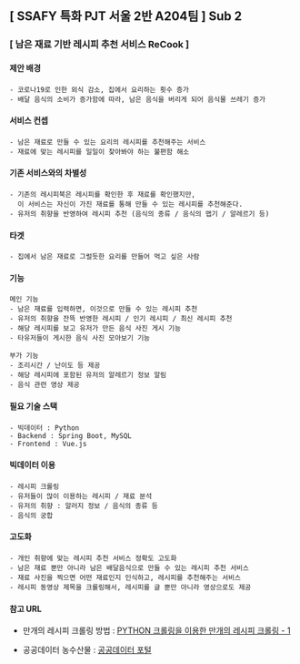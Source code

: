 ## [ SSAFY 특화 PJT 서울 2반 A204팀 ] Sub 2

### [ 남은 재료 기반 레시피 추천 서비스 ReCook ]

#### 제안 배경
```
- 코로나19로 인한 외식 감소, 집에서 요리하는 횟수 증가
- 배달 음식의 소비가 증가함에 따라, 남은 음식을 버리게 되어 음식물 쓰레기 증가
```

#### 서비스 컨셉
```
- 남은 재료로 만들 수 있는 요리의 레시피를 추천해주는 서비스
- 재료에 맞는 레시피를 일일이 찾아봐야 하는 불편함 해소
```

#### 기존 서비스와의 차별성
```
- 기존의 레시피북은 레시피를 확인한 후 재료를 확인했지만,
  이 서비스는 자신이 가진 재료를 통해 만들 수 있는 레시피를 추천해준다.
- 유저의 취향을 반영하여 레시피 추천 (음식의 종류 / 음식의 맵기 / 알레르기 등)
```

#### 타겟
```
- 집에서 남은 재료로 그럴듯한 요리를 만들어 먹고 싶은 사람
```

#### 기능
```
메인 기능
- 남은 재료를 입력하면, 이것으로 만들 수 있는 레시피 추천
- 유저의 취향을 잔뜩 반영한 레시피 / 인기 레시피 / 최신 레시피 추천
- 해당 레시피를 보고 유저가 만든 음식 사진 게시 기능
- 타유저들이 게시한 음식 사진 모아보기 기능

부가 기능
- 조리시간 / 난이도 등 제공
- 해당 레시피에 포함된 유저의 알레르기 정보 알림
- 음식 관련 영상 제공
```

#### 필요 기술 스택
```
- 빅데이터 : Python
- Backend : Spring Boot, MySQL
- Frontend : Vue.js
```

#### 빅데이터 이용
```
- 레시피 크롤링
- 유저들이 많이 이용하는 레시피 / 재료 분석
- 유저의 취향 : 알러지 정보 / 음식의 종류 등
- 음식의 궁합
```

#### 고도화
```
- 개인 취향에 맞는 레시피 추천 서비스 정확도 고도화
- 남은 재료 뿐만 아니라 남은 배달음식으로 만들 수 있는 레시피 추천 서비스
- 재료 사진을 찍으면 어떤 재료인지 인식하고, 레시피를 추천해주는 서비스
- 레시피 동영상 제목을 크롤링해서, 레시피를 글 뿐만 아니라 영상으로도 제공
```

#### 참고 URL

- 만개의 레시피 크롤링 방법 :
[PYTHON 크롤링을 이용한 만개의 레시피 크롤링 - 1](https://da-nika.tistory.com/9)

- 공공데이터 농수산물 :
[공공데이터 포털](https://www.data.go.kr/data/15058981/openapi.do)
